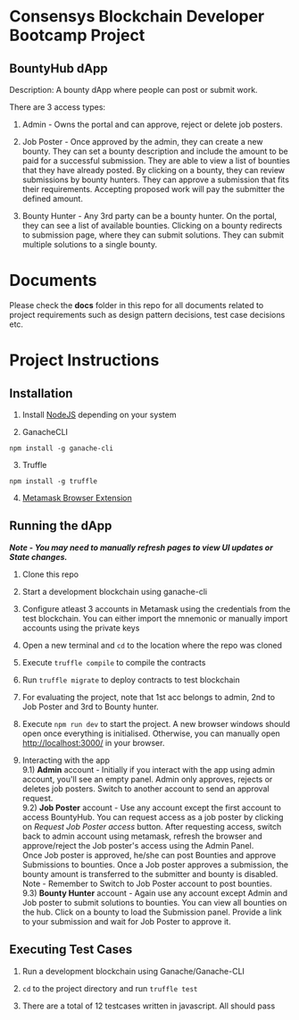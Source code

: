 
# Consensys Blockchain Developer Bootcamp Project

## **BountyHub dApp**

  

Description: A bounty dApp where people can post or submit work.  

There are 3 access types:  
1) Admin - Owns the portal and can approve, reject or delete job posters.  
  
2) Job Poster - Once approved by the admin, they can create a new bounty. They can set a bounty description and include the amount to be paid for a successful submission. They are able to view a list of bounties that they have already posted. By clicking on a bounty, they can review submissions by bounty hunters. They can approve a submission that fits their requirements. Accepting proposed work will pay the submitter the defined amount.  
  
3) Bounty Hunter - Any 3rd party can be a bounty hunter. On the portal, they can see a list of available bounties. Clicking on a bounty redirects to submission page, where they can submit solutions. They can submit multiple solutions to a single bounty.  
  
  
  
# Documents

  

Please check the **docs** folder in this repo for all documents related to project requirements such as design pattern decisions, test case decisions etc.

  

# Project Instructions

## Installation

1) Install [NodeJS](https://nodejs.org/en/) depending on your system

2) GanacheCLI

`npm install -g ganache-cli`

3) Truffle

`npm install -g truffle`

4) [Metamask Browser Extension](https://metamask.io/)

  

## Running the dApp

***Note - You may need to manually refresh pages to view UI updates or State changes.***
1) Clone this repo

2) Start a development blockchain using ganache-cli

3) Configure atleast 3 accounts in Metamask using the credentials from the test blockchain. You can either import the mnemonic or manually import accounts using the private keys

4) Open a new terminal and `cd` to the location where the repo was cloned

5) Execute `truffle compile` to compile the contracts

6) Run `truffle migrate` to deploy contracts to test blockchain

7) For evaluating the project, note that 1st acc belongs to admin, 2nd to Job Poster and 3rd to Bounty hunter.

8) Execute `npm run dev` to start the project. A new browser windows should open once everything is initialised. Otherwise, you can manually open [http://localhost:3000/](http://localhost:3000/) in your browser.

9) Interacting with the app  
9.1) **Admin** account - Initially if you interact with the app using admin account, you'll see an empty panel. Admin only approves, rejects or deletes job posters. Switch to another account to send an approval request.  
9.2) **Job Poster** account - Use any account except the first account to access BountyHub. You can request access as a job poster by clicking on *Request Job Poster access* button. After requesting access, switch back to admin account using metamask, refresh the browser and approve/reject the Job poster's access using the Admin Panel.  
Once Job poster is approved, he/she can post Bounties and approve Submissions to bounties. Once a Job poster approves a submission, the bounty amount is transferred to the submitter and bounty is disabled.  
Note - Remember to Switch to Job Poster account to post bounties.  
9.3) **Bounty Hunter** account - Again use any account except Admin and Job poster to submit solutions to bounties. You can view all bounties on the hub. Click on a bounty to load the Submission panel. Provide a link to your submission and wait for Job Poster to approve it.

  

## Executing Test Cases

1) Run a development blockchain using Ganache/Ganache-CLI

2) `cd` to the project directory and run `truffle test`

3) There are a total of 12 testcases written in javascript. All should pass